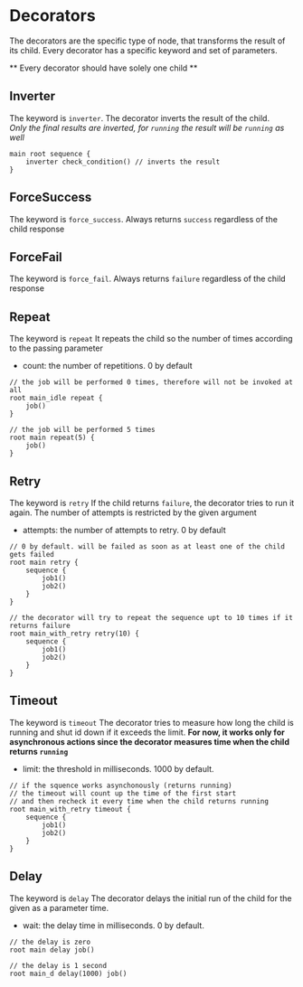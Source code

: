 # Decorators

The decorators are the specific type of node,
that transforms the result of its child.
Every decorator has a specific keyword and set of parameters.

** Every decorator should have solely one child **

## Inverter

The keyword is `inverter`.
The decorator inverts the result of the child.\
*Only the final results are inverted, for `running` the result will be
`running` as well*

```f-tree
main root sequence {
    inverter check_condition() // inverts the result
}
```

## ForceSuccess

The keyword is `force_success`.
Always returns `success` regardless of the child response

## ForceFail

The keyword is `force_fail`.
Always returns `failure` regardless of the child response

## Repeat

The keyword is `repeat`
It repeats the child so the number of times according to the passing parameter

- count: the number of repetitions. 0 by default

```f-tree
// the job will be performed 0 times, therefore will not be invoked at all
root main_idle repeat {
    job()
}

// the job will be performed 5 times
root main repeat(5) {
    job()    
}
```

## Retry

The keyword is `retry`
If the child returns `failure`, the decorator tries to run it again.
The number of attempts is restricted by the given argument

- attempts: the number of attempts to retry. 0 by default

```f-tree
// 0 by default. will be failed as soon as at least one of the child gets failed
root main retry {
    sequence { 
        job1() 
        job2() 
    }
}

// the decorator will try to repeat the sequence upt to 10 times if it returns failure
root main_with_retry retry(10) {
    sequence { 
        job1() 
        job2() 
    }
}
```

## Timeout

The keyword is `timeout`
The decorator tries to measure how long the child is running and shut id down if it exceeds the limit.
**For now, it works only for asynchronous actions since the decorator measures time when the child returns `running`**

- limit: the threshold in milliseconds. 1000 by default.

```f-tree
// if the squence works asynchonously (returns running)
// the timeout will count up the time of the first start 
// and then recheck it every time when the child returns running 
root main_with_retry timeout {
    sequence { 
        job1() 
        job2() 
    }
}
```

## Delay

The keyword is `delay`
The decorator delays the initial run of the child for the given as a parameter time.

- wait: the delay time in milliseconds. 0 by default.

```f-tree
// the delay is zero
root main delay job()

// the delay is 1 second
root main_d delay(1000) job()

```